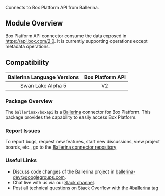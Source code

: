 Connects to Box Platform API from Ballerina.

## Module Overview

Box Platform API connector consume the data exposed in https://api.box.com/2.0. It is currently supporting operations except metadata operations.

## Compatibility

| Ballerina Language Versions  |           Box Platform API        |
|:----------------------------:|:---------------------------------:|
|       Swan Lake Alpha 5      |                 V2                |

### Package Overview
The `ballerinax/boxapi` is a [Ballerina](https://ballerina.io/) connector for Box Platform.
This package provides the capability to easily access Box Platform.
### Report Issues
To report bugs, request new features, start new discussions, view project boards, etc., go to the [Ballerina connector repository](link)
### Useful Links
- Discuss code changes of the Ballerina project in [ballerina-dev@googlegroups.com](mailto:ballerina-dev@googlegroups.com).
- Chat live with us via our [Slack channel](https://ballerina.io/community/slack/).
- Post all technical questions on Stack Overflow with the [#ballerina](https://stackoverflow.com/questions/tagged/ballerina) tag
